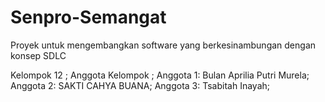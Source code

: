# Senpro-Semangat
Proyek untuk mengembangkan software yang berkesinambungan dengan konsep SDLC

Kelompok 12 ;
  Anggota Kelompok  ;
  Anggota 1: Bulan Aprilia Putri Murela;
  Anggota 2: SAKTI CAHYA BUANA;
  Anggota 3: Tsabitah Inayah;
